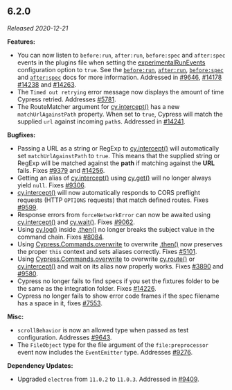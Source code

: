 ## 6.2.0

_Released 2020-12-21_

**Features:**

- You can now listen to `before:run`, `after:run`, `before:spec` and
  `after:spec` events in the plugins file when setting the
  [experimentalRunEvents](/guides/references/experiments) configuration option
  to `true`. See the [`before:run`](/api/plugins/before-run-api),
  [`after:run`](/api/plugins/after-run-api),
  [`before:spec`](/api/plugins/before-spec-api) and
  [`after:spec`](/api/plugins/after-spec-api) docs for more information.
  Addressed in [#9646](https://github.com/cypress-io/cypress/pull/9646),
  [#14178](https://github.com/cypress-io/cypress/pull/14178)
  [#14238](https://github.com/cypress-io/cypress/pull/14238) and
  [#14263](https://github.com/cypress-io/cypress/pull/14263).
- The `Timed out retrying` error message now displays the amount of time Cypress
  retried. Addresses [#5781](https://github.com/cypress-io/cypress/issues/5781).
- The RouteMatcher argument for [cy.intercept()](/api/commands/intercept) has a
  new `matchUrlAgainstPath` property. When set to `true`, Cypress will match the
  supplied `url` against incoming `path`s. Addressed in
  [#14241](https://github.com/cypress-io/cypress/issues/14241).

**Bugfixes:**

- Passing a URL as a string or RegExp to
  [cy.intercept()](/api/commands/intercept) will automatically set
  `matchUrlAgainstPath` to `true`. This means that the supplied string or RegExp
  will be matched against the **path** if matching against the **URL** fails.
  Fixes [#9379](https://github.com/cypress-io/cypress/issues/9379) and
  [#14256](https://github.com/cypress-io/cypress/issues/14256).
- Getting an alias of [cy.intercept()](/api/commands/intercept) using
  [cy.get()](/api/commands/get) will no longer always yield `null`. Fixes
  [#9306](https://github.com/cypress-io/cypress/issues/9306).
- [cy.intercept()](/api/commands/intercept) will now automatically responds to
  CORS preflight requests (HTTP `OPTIONS` requests) that match defined routes.
  Fixes [#9599](https://github.com/cypress-io/cypress/issues/9599).
- Response errors from `forceNetworkError` can now be awaited using
  [cy.intercept()](/api/commands/intercept) and [cy.wait()](/api/commands/wait).
  Fixes [#9062](https://github.com/cypress-io/cypress/issues/9062).
- Using [cy.log()](/api/commands/log) inside [.then()](/api/commands/then) no
  longer breaks the subject value in the command chain. Fixes
  [#8084](https://github.com/cypress-io/cypress/issues/8084).
- Using
  [Cypress.Commands.overwrite](/api/cypress-api/custom-commands#Overwrite-Existing-Commands)
  to overwrite [.then()](/api/commands/then) now preserves the proper `this`
  context and sets aliases correctly. Fixes
  [#5101](https://github.com/cypress-io/cypress/issues/5101).
- Using
  [Cypress.Commands.overwrite](/api/cypress-api/custom-commands#Overwrite-Existing-Commands)
  to overwrite [cy.route()](/api/commands/route) or
  [cy.intercept()](/api/commands/intercept) and wait on its alias now properly
  works. Fixes [#3890](https://github.com/cypress-io/cypress/issues/3890) and
  [#9580](https://github.com/cypress-io/cypress/issues/9580).
- Cypress no longer fails to find specs if you set the fixtures folder to be the
  same as the integration folder. Fixes
  [#14226](https://github.com/cypress-io/cypress/issues/14226).
- Cypress no longer fails to show error code frames if the spec filename has a
  space in it, fixes [#7553](https://github.com/cypress-io/cypress/issues/7553).

**Misc:**

- `scrollBehavior` is now an allowed type when passed as test configuration.
  Addresses [#9643](https://github.com/cypress-io/cypress/issues/9643).
- The `FileObject` type for the file argument of the `file:preprocessor` event
  now includes the `EventEmitter` type. Addresses
  [#9276](https://github.com/cypress-io/cypress/issues/9276).

**Dependency Updates:**

- Upgraded `electron` from `11.0.2` to `11.0.3`. Addressed in
  [#9409](https://github.com/cypress-io/cypress/issues/9409).
